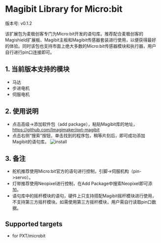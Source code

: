 
# Magibit Library for Micro:bit
版本号: v0.1.2

该扩展包为麦极创客专门为Micro:bit开发的语句库。推荐配合麦极创客的Magishield扩展板、Magibit主板和Magibit传感器套装进行使用，以便获得最好的体验。同时该包也支持市面上绝大多数的Micro:bit传感器模块和执行器，用户自行进行pin口连接即可。

## 1. 当前版本支持的模块

- 马达
- 步进电机
- 伺服电机

## 2. 使用说明
- 点击高级->添加软件包（add package），粘贴Magibit库的地址，https://github.com/Imagimaker/pxt-magibit
- 点击右侧“搜索”按钮，单击找到的程序包，稍等片刻后，即可成功添加Magibit的语句库。
![install](install.gif)

## 3. 备注

- 舵机推荐使用Micro:bit官方的语句进行控制，引脚->伺服机构（pin->servo）。
- 灯带推荐使用Neopixel进行控制，在Add Package中搜索Neopixel即可添加。
- 语句库中的摇杆模块的语句，硬件上只支持搭配Magibit摇杆模块进行使用，不支持第三方摇杆模块。如需使用第三方摇杆模块，用户需自行读取pin口数据。

## Supported targets

* for PXT/microbit